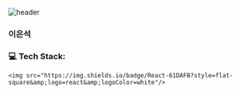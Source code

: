 ![header](https://capsule-render.vercel.app/api?type=soft&color=auto&text=👋&animation=twinkling)
### 이은석 

<!--
**EunSeok-222/EunSeok-222** is a ✨ _special_ ✨ repository because its `README.md` (this file) appears on your GitHub profile.

Here are some ideas to get you started:

- 🔭 I’m currently working on ...
- 🌱 I’m currently learning ...
- 👯 I’m looking to collaborate on ...
- 🤔 I’m looking for help with ...
- 💬 Ask me about ...
- 📫 How to reach me: ...
- 😄 Pronouns: ...
- ⚡ Fun fact: ...
-->
### 💻 Tech Stack:
	<img src="https://img.shields.io/badge/React-61DAFB?style=flat-square&amp;logo=react&amp;logoColor=white"/>
